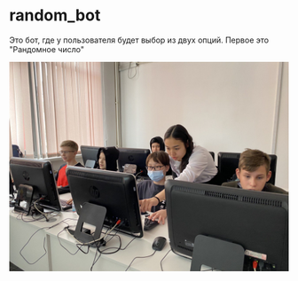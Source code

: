 # random_bot
Это бот, где у пользователя будет выбор из двух опций. Первое это "Рандомное число"

![бот](pro.jpg)
